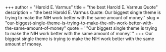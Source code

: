 +++
author = "Harold E. Varmus"
title = "the best Harold E. Varmus Quote"
description = "the best Harold E. Varmus Quote: Our biggest single theme is trying to make the NIH work better with the same amount of money."
slug = "our-biggest-single-theme-is-trying-to-make-the-nih-work-better-with-the-same-amount-of-money"
quote = '''Our biggest single theme is trying to make the NIH work better with the same amount of money.'''
+++
Our biggest single theme is trying to make the NIH work better with the same amount of money.
